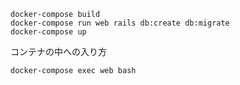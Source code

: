 
```
docker-compose build
docker-compose run web rails db:create db:migrate
docker-compose up
```

コンテナの中への入り方
```
docker-compose exec web bash
```
